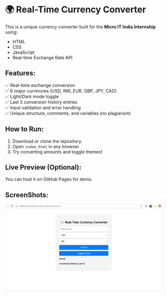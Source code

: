 # 🌍 Real-Time Currency Converter

This is a unique currency converter built for the **Micro IT India Internship** using:
- HTML
- CSS
- JavaScript
- Real-time Exchange Rate API

## Features:
✅ Real-time exchange conversion  
✅ 6 major currencies (USD, INR, EUR, GBP, JPY, CAD)  
✅ Light/Dark mode toggle  
✅ Last 5 conversion history entries  
✅ Input validation and error handling  
✅ Unique structure, comments, and variables (no plagiarism)

## How to Run:
1. Download or clone the repository.
2. Open `index.html` in any browser.
3. Try converting amounts and toggle themes!

## Live Preview (Optional):
You can host it on GitHub Pages for demo.

## ScreenShots:

![alt text](image.png)
